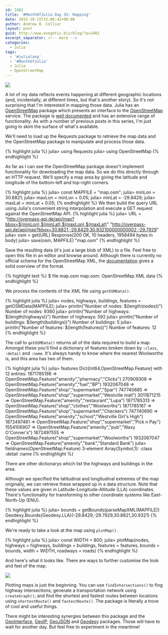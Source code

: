 ```yaml
---
id: 2482
title: '#MonthOfJulia Day 35: Mapping'
date: 2015-10-15T15:00:42+00:00
author: Andrew B. Collier
layout: post
guid: http://www.exegetic.biz/blog/?p=2482
excerpt_separator: <!-- more -->
categories:
  - Julia
tags:
  - '#julialang'
  - '#MonthOfJulia'
  - Julia
  - OpenStreetMap
---
```


<!-- more -->

<img src="{{ site.baseurl }}/static/img/2015/09/Julia-Logo-OpenStreetMap.png" >

A lot of my data reflects events happening at different geographic locations (and, incidentally, at different times, but that's another story). So it's not surprising that I'm interested in mapping those data. Julia has an [OpenStreetMap](http://github.com/tedsteiner/OpenStreetMap.jl) package which presents an interface to the [OpenStreetMap](https://www.openstreetmap.org/) service. The package is [well documented](http://openstreetmapjl.readthedocs.org/en/stable/) and has an extensive range of functionality. As with a number of previous posts in this series, I'm just going to skim the surface of what's available.

We'll need to load up the Requests package to retrieve the map data and the OpenStreetMap package to manipulate and process those data.

{% highlight julia %}
julia> using Requests
julia> using OpenStreetMap
{% endhighlight %}

As far as I can see the OpenStreetMap package doesn't implement functionality for downloading the map data. So we do this directly through an HTTP request. We'll specify a map area by giving the latitude and longitude of the bottom-left and top-right corners.

{% highlight julia %}
julia> const MAPFILE = "map.osm";
julia> minLon = 30.8821;
julia> maxLon = minLon + 0.05;
julia> minLat = -29.8429;
julia> maxLat = minLat + 0.05;
{% endhighlight %}
We then build the query URL using Julia's convenient string interpolation and execute a GET request against the OpenStreetMap API.
{% highlight julia %}
julia> URL = "http://overpass-api.de/api/map?bbox=$(minLon),$(minLat),$(maxLon),$(maxLat)"
"http://overpass-api.de/api/map?bbox=30.8821,-29.8429,30.932100000000002,-29.7929"
julia> osm = get(URL)
Response(200 OK, 10 headers, 1958494 bytes in body)
julia> save(osm, MAPFILE)
"map.osm"
{% endhighlight %}

Save the resulting data (it's just a large blob of XML) to a file. Feel free to open this file in an editor and browse around. Although there is currently no official schema for the OpenStreetMap XML, the [documentation](http://wiki.openstreetmap.org/wiki/OSM_XML) gives a solid overview of the format.

{% highlight text %}
$ file map.osm
map.osm: OpenStreetMap XML data
{% endhighlight %}

We process the contents of the XML file using `getOSMData()`.

{% highlight julia %}
julia> nodes, highways, buildings, features = getOSMData(MAPFILE);
julia> println("Number of nodes: $(length(nodes))")
Number of nodes: 9360
julia> println("Number of highways: $(length(highways))")
Number of highways: 592
julia> println("Number of buildings: $(length(buildings))")
Number of buildings: 5
julia> println("Number of features: $(length(features))")
Number of features: 12
{% endhighlight %}

The call to `getOSMData()` returns all of the data required to build a map. Amongst these you'll find a dictionary of features broken down by `:class`, `:detail` and `:name`. It's always handy to know where the nearest Woolworths is, and this area has two of them.

{% highlight julia %}
julia> features
Dict{Int64,OpenStreetMap.Feature} with 12 entries:
  1871785198 => OpenStreetMap.Feature("amenity","pharmacy","Clicks")
  270909308 => OpenStreetMap.Feature("amenity","fuel","BP")
  1932067048 => OpenStreetMap.Feature("shop","supermarket","Spar")
  747740685 => OpenStreetMap.Feature("shop","supermarket","Westville mall")
  3011871215 => OpenStreetMap.Feature("amenity","restaurant","Lupa")
  1871785313 => OpenStreetMap.Feature("shop","clothes","Woolworths")
  1871785167 => OpenStreetMap.Feature("shop","supermarket","Checkers")
  747740690 => OpenStreetMap.Feature("amenity","school","Westville Girl's High")
  1872497461 => OpenStreetMap.Feature("shop","supermarket","Pick n Pay")
  1554106907 => OpenStreetMap.Feature("amenity","pub","Waxy O'Conner's")
  1872497555 => OpenStreetMap.Feature("shop","supermarket","Woolworths")
  1932067047 => OpenStreetMap.Feature("amenity","bank","Standard Bank")
julia> fieldnames(OpenStreetMap.Feature)
3-element Array{Symbol,1}:
 :class
 :detail
 :name
{% endhighlight %}

There are other dictionarys which list the highways and buildings in the area.

Although we specified the latitudinal and longitudinal extremes of the map originally, we can retrieve these wrapped up in a data structure. Note that these values are given in Latitude-Longitude-Altitude (LLA) coordinates. There's functionality for transforming to other coordinate systems like East-North-Up (ENU).

{% highlight julia %}
julia> bounds = getBounds(parseMapXML(MAPFILE))
Geodesy.Bounds{Geodesy.LLA}(-29.8429,-29.7929,30.8821,30.9321)
{% endhighlight %}

We're ready to take a look at the map using `plotMap()`.

{% highlight julia %}
julia> const WIDTH = 800;
julia> plotMap(nodes,
               highways = highways,
               buildings = buildings,
               features = features,
               bounds = bounds,
               width = WIDTH,
               roadways = roads)
{% endhighlight %}

And here's what it looks like. There are ways to further customise the look and feel of the map.

<img src="{{ site.baseurl }}/static/img/2015/10/map.png" >

Plotting maps is just the beginning. You can use `findIntersections()` to fing highway intersections; generate a transportation network using `createGraph()`; and find the shortest and fastest routes between locations using `shortestRoute()` and `fastestRoute()`. The package is literally a trove of cool and useful things.

There might be interesting synergies between this package and the [GeoInterface](https://github.com/JuliaGeo/GeoInterface.jl), [GeoIP](https://github.com/JuliaWeb/GeoIP.jl), [GeoJSON](https://github.com/JuliaGeo/GeoJSON.jl) and [Geodesy](https://github.com/JuliaGeo/Geodesy.jl) packages. Those will have to wait for another day. But feel free to experiment in the meantime!
